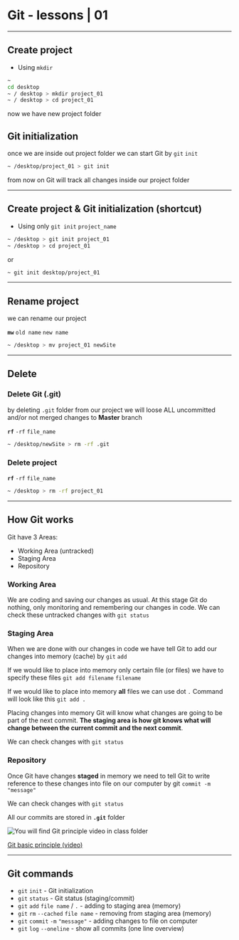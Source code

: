 # Git - lessons | 01

---

## Create project

- Using `mkdir`

```bash
~
cd desktop
~ / desktop > mkdir project_01
~ / desktop > cd project_01
```

now we have new project folder

## Git initialization

once we are inside out project folder we can start Git by `git` `init`

```bash
~ /desktop/project_01 > git init
```

from now on Git will track all changes inside our project folder

---

## Create project & Git initialization (shortcut)

- Using only `git init` `project_name`

```bash
~ /desktop > git init project_01
~ /desktop > cd project_01
```

or

```bash
~ git init desktop/project_01
```

---

## Rename project

we can rename our project

**`mw`** `old name` `new name`

```bash
~ /desktop > mv project_01 newSite
```

---

## Delete

### Delete Git (.git)

by deleting `.git` folder from our project we will loose ALL uncommitted and/or not merged changes to **Master** branch

**`rf`** `-rf` `file_name`

```bash
~ /desktop/newSite > rm -rf .git
```

### Delete project

**`rf`** `-rf` `file_name`

```bash
~ /desktop > rm -rf project_01
```

---

## How Git works

Git have 3 Areas:

- Working Area (untracked)
- Staging Area
- Repository

### Working Area

We are coding and saving our changes as usual. At this stage Git do nothing, only monitoring and remembering our changes in code. We can check these untracked changes with `git status`

### Staging Area

When we are done with our changes in code we have tell Git to add our changes into memory (cache) by `git` `add`

If we would like to place into memory only certain file (or files) we have to specify these files `git add filename` `filename`

If we would like to place into memory **all** files we can use dot `.` Command will look like this `git add .`

Placing changes into memory Git will know what changes are going to be part of the next commit.
**The staging area is how git knows what will change between the current commit and the next commit**.

We can check changes with `git status`

### Repository

Once Git have changes **staged** in memory we need to tell Git to write reference to these changes into file on our computer by git `commit -m "message"`

We can check changes with `git status`

All our commits are stored in **`.git`** folder

![You will find Git principle video in class folder](https://www.dropbox.com/s/ars5fp4acwazrky/git_local_basics.png?raw=1)

[Git basic principle (video)](https://www.dropbox.com/s/juv012b573xqoc1/git_local_basics.m4v?raw=1)

---

## Git commands

- `git` `init` - Git initialization
- `git` `status` - Git status (staging/commit)
- `git` `add` `file name` / `.` - adding to staging area (memory)
- `git` `rm` `--cached` `file name` - removing from staging area (memory)
- `git` `commit` `-m` `"message"` - adding changes to file on computer
- `git` `log` `--oneline` - show all commits (one line overview)
